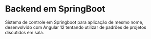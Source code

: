 # Backend em SpringBoot
Sistema de controle em Springboot para aplicação de mesmo nome, desenvolvido com Angular 12 tentando utilizar de padrões de projetos discutidos em sala.
